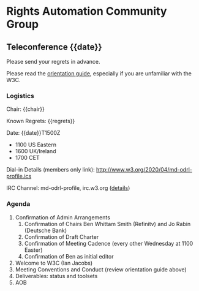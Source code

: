 # Rights Automation Community Group

## Teleconference {{date}}

Please send your regrets in advance.

Please read the [orientation guide](https://w3c.github.io/market-data-odrl-profile/orientation.html), especially if you are unfamiliar with the W3C.

### Logistics

Chair: {{chair}}

Known Regrets: {{regrets}}

Date: {{date}}T1500Z
*  1100 US Eastern
*  1600 UK/Ireland
*  1700 CET

Dial-in Details (members only link): http://www.w3.org/2020/04/md-odrl-profile.ics

IRC Channel: md-odrl-profile, irc.w3.org ([details](/orientation#IRC))

### Agenda

1. Confirmation of Admin Arrangements
    1. Confirmation of Chairs Ben Whittam Smith (Refinitv) and Jo Rabin (Deutsche Bank)
    1. Confirmation of Draft Charter
    1. Confirmation of Meeting Cadence (every other Wednesday at 1100 Easter)
    1. Confirmation of Ben as initial editor 
2. Welcome to W3C (Ian Jacobs)
3. Meeting Conventions and Conduct (review orientation guide above)
4. Deliverables: status and toolsets
5. AOB
